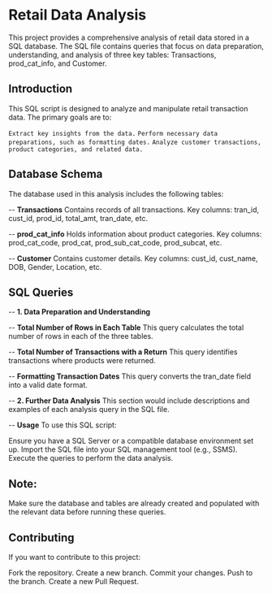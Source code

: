 # Retail Data Analysis
This project provides a comprehensive analysis of retail data stored in a SQL database. The SQL file contains queries that focus on data preparation, understanding, and analysis of three key tables: Transactions, prod_cat_info, and Customer.

## Introduction
This SQL script is designed to analyze and manipulate retail transaction data. The primary goals are to:

 `Extract key insights from the data.`
 `Perform necessary data preparations, such as formatting dates.`
 `Analyze customer transactions, product categories, and related data.`

## Database Schema
The database used in this analysis includes the following tables:

-- **Transactions**
Contains records of all transactions.
Key columns: tran_id, cust_id, prod_id, total_amt, tran_date, etc.

-- **prod_cat_info**
Holds information about product categories.
Key columns: prod_cat_code, prod_cat, prod_sub_cat_code, prod_subcat, etc.

-- **Customer**
Contains customer details.
Key columns: cust_id, cust_name, DOB, Gender, Location, etc.

## SQL Queries
-- **1. Data Preparation and Understanding**

-- **Total Number of Rows in Each Table**
This query calculates the total number of rows in each of the three tables.

-- **Total Number of Transactions with a Return**
This query identifies transactions where products were returned.

-- **Formatting Transaction Dates**
This query converts the tran_date field into a valid date format.

-- **2. Further Data Analysis**
This section would include descriptions and examples of each analysis query in the SQL file.

-- **Usage**
To use this SQL script:

Ensure you have a SQL Server or a compatible database environment set up.
Import the SQL file into your SQL management tool (e.g., SSMS).
Execute the queries to perform the data analysis.

## Note:
Make sure the database and tables are already created and populated with the relevant data before running these queries.

## Contributing
If you want to contribute to this project:

Fork the repository.
Create a new branch.
Commit your changes.
Push to the branch.
Create a new Pull Request.
